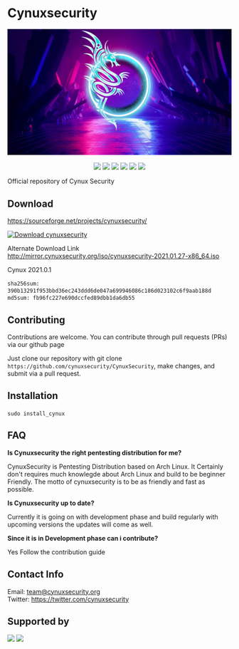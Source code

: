 # Cynuxsecurity

![cynux](https://raw.githubusercontent.com/cynuxsecurity/CynuxSecurity/main/usr/share/backgrounds/cynuxsecwap_4.png)

<p align="center">
  <img src="https://img.shields.io/sourceforge/dw/cynuxsecurity.svg?style=flat-square">
  <img src="https://img.shields.io/github/commit-activity/w/cynuxsecurity/CynuxSecurity?style=flat-square">
  <img src="https://img.shields.io/github/license/cynuxsecurity/CynuxSecurity?style=flat-square">
  <img src="https://img.shields.io/github/last-commit/cynuxsecurity/CynuxSecurity?style=flat-square">
  <img src="https://img.shields.io/website?label=mirrorurl&style=flat-square&url=http%3A%2F%2Fmirror.cynuxsecurity.org%2F">
  <img src="https://img.shields.io/website?style=flat-square&url=https%3A%2F%2Fwww.cynuxsecurity.org">
<br>

Official repository of Cynux Security

## Download 
<https://sourceforge.net/projects/cynuxsecurity/>

[![Download cynuxsecurity](https://a.fsdn.com/con/app/sf-download-button)](https://sourceforge.net/projects/cynuxsecurity/files/latest/download) </br>

Alternate Download Link </br>
<http://mirror.cynuxsecurity.org/iso/cynuxsecurity-2021.01.27-x86_64.iso>

Cynux 2021.0.1
```
sha256sum: 390b13291f953bbd36ec243ddd6de047a699946086c186d023102c6f9aab188d
md5sum: fb96fc227e690dccfed89dbb1da6db55
```

## Contributing

Contributions are welcome. You can contribute through pull requests (PRs) via our github page

Just clone our repository with git clone ```https://github.com/cynuxsecurity/CynuxSecurity```, make changes, and submit via a pull request.


## Installation  
```sudo install_cynux```

## FAQ

<b>Is Cynuxsecurity the right pentesting distribution for me?</b>

CynuxSecurity is Pentesting Distribution based on Arch Linux. It Certainly don't requires much knowlegde about Arch Linux and build to be beginner Friendly. 
The motto of cynuxsecurity is to be as friendly and fast as possible.

<b>Is Cynuxsecurity up to date?</b>

Currently it is going on with development phase and build regularly with upcoming versions the updates will come as well.

<b>Since it is in Development phase can i contribute?</b>

Yes Follow the contribution guide

## Contact Info

Email: team@cynuxsecurity.org </br>
Twitter: <https://twitter.com/cynuxsecurity>

## Supported by

<p align="centre">
	<img src="https://raw.githubusercontent.com/cynuxsecurity/CynuxSecurity/main/support/CIINITW.png">
	<img src="https://raw.githubusercontent.com/cynuxsecurity/CynuxSecurity/main/support/nitw.png">
</br>

